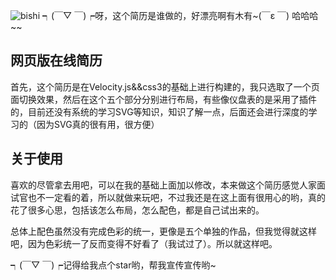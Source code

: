 ![bishi](http://7xonct.com1.z0.glb.clouddn.com/rabit/haha.gif)
┑(￣▽ ￣)┍呀，这个简历是谁做的，好漂亮啊有木有~(￣ε ￣) 哈哈哈~~

## 网页版在线简历
首先，这个简历是在Velocity.js&&css3的基础上进行构建的，我只选取了一个页面切换效果，然后在这个五个部分分别进行布局，有些像仪盘表的是采用了插件的，目前还没有系统的学习SVG等知识，知识了解一点，后面还会进行深度的学习的（因为SVG真的很有用，很方便）


## 关于使用
喜欢的尽管拿去用吧，可以在我的基础上面加以修改，本来做这个简历感觉人家面试官也不一定看的着，所以就做来玩吧，不过我还是在这上面有很用心的哟，真的花了很多心思，包括该怎么布局，怎么配色，都是自己试出来的。


总体上配色虽然没有完成色彩的统一，更像是五个单独的作品，但我觉得就这样吧，因为色彩统一了反而变得不好看了（我试过了）。所以就这样吧。


┑(￣▽ ￣)┍记得给我点个star哟，帮我宣传宣传哟~